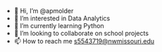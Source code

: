 - 👋 Hi, I’m @apmolder
- 👀 I’m interested in Data Analytics 
- 🌱 I’m currently learning Python
- 💞️ I’m looking to collaborate on school projects
- 📫 How to reach me s5543719@nwmissouri.edu
<!---
apmolder/apmolder is a ✨ special ✨ repository because its `README.md` (this file) appears on your GitHub profile.
You can click the Preview link to take a look at your changes.
--->
